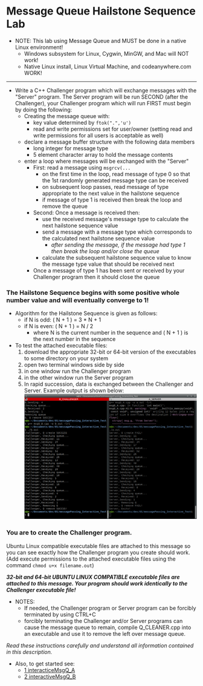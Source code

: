 # Message Queue Hailstone Sequence Lab

* NOTE: This lab using Message Queue and MUST be done in a native Linux environment!
    * Windows subsystem for Linux, Cygwin, MinGW, and Mac will NOT work!
    * Native Linux install, Linux Virtual Machine, and codeanywhere.com WORK!
---
* Write a C++ Challenger program which will exchange messages with the "Server" program.  The Server program will be run SECOND (after the Challenger), your Challenger program which will run FIRST must begin by doing the following:
    * Creating the message queue with:
        * key value determined by `ftok(".",'u')`
        * read and write permissions set for user/owner (setting read and write permissions for all users is acceptable as well)
    * declare a message buffer structure with the following data members
        * long integer for message type
        * 5 element character array to hold the message contents
    * enter a loop where messages will be exchanged with the "Server"
        * First: read a message using `msgrcv(...`
            * on the first time in the loop, read message of type 0 so that the 1st randomly generated message type can be received
            * on subsequent loop passes, read message of type appropriate to the next value in the hailstone sequence
            * if message of type 1 is received then break the loop and remove the queue
        * Second: Once a message is received then:
            * use the received message's message type to calculate the next hailstone sequence value
            * send a message with a message type which corresponds to the calculated next hailstone sequence value
                * *after sending the message, if the message had type 1 then break the loop and/or close the queue*
            * calculate the subsequent hailstone sequence value to know the message type value that should be received next
        * Once a message of type 1 has been sent or received by your Challenger program then it should close the queue
        
### The Hailstone Sequence begins with some positive whole number value and will eventually converge to 1!

* Algorithm for the Hailstone Sequence is given as follows:
    * if N is odd: ( N + 1 ) = 3 * N + 1
    * if N is even: ( N + 1 ) = N / 2
        * where N is the current number in the sequence and ( N + 1 ) is the next number in the sequence
* To test the attached executable files:
    1. download the appropriate 32-bit or 64-bit version of the executables to some directory on your system
    2. open two terminal windows side by side
    3. in one window run the Challenger program
    4. in the other window run the Server program 
    5. In rapid succession, data is exchanged between the Challenger and Server.
    Example output is shown below:
    ![output example](HailstoneSequenceQOutput.png)

### **You are to create the Challenger program.**
Ubuntu Linux compatible executable files are attached to this message so you can see exactly how the Challenger program you create should work.  (Add execute permissions to the attached executable files using the command `chmod u+x filename.out`)

**_32-bit and 64-bit UBUNTU LINUX COMPATIBLE executable files are attached to this message.  Your program should work identically to the Challenger executable file!_**

* NOTES:
    * If needed, the Challenger program or Server program can be forcibly terminated by using CTRL+C
    * forcibly terminating the Challenger and/or Server programs can cause the message queue to remain, compile Q_CLEANER.cpp into an executable and use it to remove the left over message queue.

_Read these instructions carefully and understand all information contained in this description._

* Also, to get started see:
    * [1 interacticeMsgQ_A](interactiveMsgQ_A.cpp)
    * [2 interactiveMsgQ_B](interactiveMsgQ_B.cpp)
